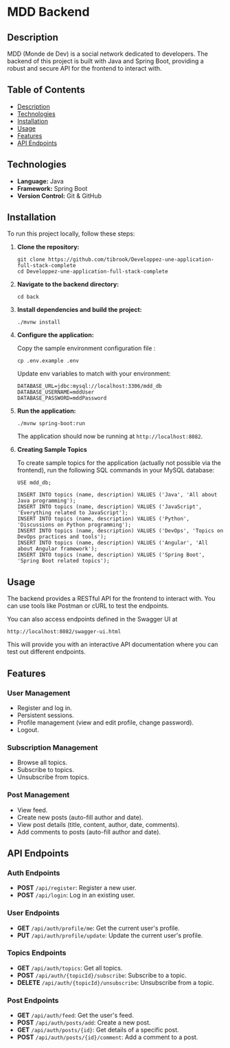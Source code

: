 # MDD Backend

## Description

MDD (Monde de Dev) is a social network dedicated to developers. The backend of this project is built with Java and Spring Boot, providing a robust and secure API for the frontend to interact with.

## Table of Contents

- [Description](#description)
- [Technologies](#technologies)
- [Installation](#installation)
- [Usage](#usage)
- [Features](#features)
- [API Endpoints](#api-endpoints)

## Technologies

- **Language:** Java
- **Framework:** Spring Boot
- **Version Control:** Git & GitHub

## Installation

To run this project locally, follow these steps:

1. **Clone the repository:**

    ```
    git clone https://github.com/tibrook/Developpez-une-application-full-stack-complete
    cd Developpez-une-application-full-stack-complete
    ```

2. **Navigate to the backend directory:**

    ```
    cd back
    ```

3. **Install dependencies and build the project:**

    ```
    ./mvnw install
    ```

4. **Configure the application:**

    Copy the sample environment configuration file :

    ```
    cp .env.example .env
    ```

    Update env variables to match with your environment: 

    ```
    DATABASE_URL=jdbc:mysql://localhost:3306/mdd_db
    DATABASE_USERNAME=mddUser
    DATABASE_PASSWORD=mddPassword
    ```

4. **Run the application:**

    ```
    ./mvnw spring-boot:run
    ```

    The application should now be running at `http://localhost:8082`.

5.  **Creating Sample Topics**

    To create sample topics for the application (actually not possible via the frontend), run the following SQL commands in your MySQL database:

    ```
    USE mdd_db;

    INSERT INTO topics (name, description) VALUES ('Java', 'All about Java programming');
    INSERT INTO topics (name, description) VALUES ('JavaScript', 'Everything related to JavaScript');
    INSERT INTO topics (name, description) VALUES ('Python', 'Discussions on Python programming');
    INSERT INTO topics (name, description) VALUES ('DevOps', 'Topics on DevOps practices and tools');
    INSERT INTO topics (name, description) VALUES ('Angular', 'All about Angular framework');
    INSERT INTO topics (name, description) VALUES ('Spring Boot', 'Spring Boot related topics');
    ```

## Usage

The backend provides a RESTful API for the frontend to interact with. You can use tools like Postman or cURL to test the endpoints.

You can also access endpoints defined in the Swagger UI at

```
http://localhost:8082/swagger-ui.html
```

This will provide you with an interactive API documentation where you can test out different endpoints.


## Features

### User Management

- Register and log in.
- Persistent sessions.
- Profile management (view and edit profile, change password).
- Logout.

### Subscription Management

- Browse all topics.
- Subscribe to topics.
- Unsubscribe from topics.

### Post Management

- View feed.
- Create new posts (auto-fill author and date).
- View post details (title, content, author, date, comments).
- Add comments to posts (auto-fill author and date).

## API Endpoints

### Auth Endpoints

- **POST** `/api/register`: Register a new user.
- **POST** `/api/login`: Log in an existing user.

### User Endpoints

- **GET** `/api/auth/profile/me`: Get the current user's profile.
- **PUT** `/api/auth/profile/update`: Update the current user's profile.

### Topics Endpoints

- **GET** `/api/auth/topics`: Get all topics.
- **POST** `/api/auth/{topicId}/subscribe`: Subscribe to a topic.
- **DELETE** `/api/auth/{topicId}/unsubscribe`: Unsubscribe from a topic.

### Post Endpoints

- **GET** `/api/auth/feed`: Get the user's feed.
- **POST** `/api/auth/posts/add`: Create a new post.
- **GET** `/api/auth/posts/{id}`: Get details of a specific post.
- **POST** `/api/auth/posts/{id}/comment`: Add a comment to a post.

